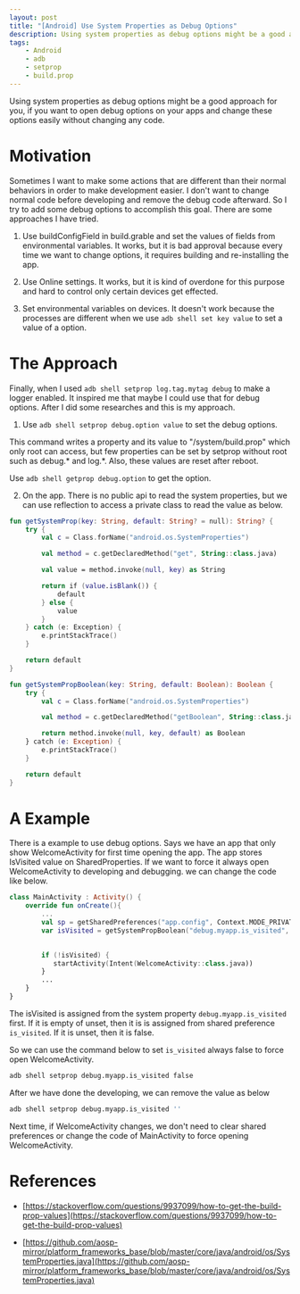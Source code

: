 ```yaml
---
layout: post
title: "[Android] Use System Properties as Debug Options"
description: Using system properties as debug options might be a good approach for you, if you want to open debug options on your apps and change these options easily without changing any code.
tags: 
    - Android
    - adb
    - setprop
    - build.prop
---
```


Using system properties as debug options might be a good approach for you, if you want to open debug options on your apps and change these options easily without changing any code.

# Motivation
Sometimes I want to make some actions that are different than their normal behaviors in order to make development easier. I don't want to change normal code before developing and remove the debug code afterward. So I try to add some debug options to accomplish this goal. There are some approaches I have tried.

1. Use buildConfigField in build.grable and set the values of fields from environmental variables. It works, but it is bad approval because every time we want to change options, it requires building and re-installing the app. 

2. Use Online settings. It works, but it is kind of overdone for this purpose and hard to control only certain devices get effected.

3. Set environmental variables on devices. It doesn't work because the processes are different when we use `adb shell set key value` to set a value of a option.

# The Approach

Finally, when I used `adb shell setprop log.tag.mytag debug` to make a logger enabled. It inspired me that maybe I could use that for debug options. After I did some researches and this is my approach. 

1. Use `adb shell setprop debug.option value` to set the debug options. 

This command writes a property and its value to "/system/build.prop" which only root can access, but few properties can be set by setprop without root such as debug.* and log.*. Also, these values are reset after reboot. 

Use `adb shell getprop debug.option` to get the option.

2. On the app. There is no public api to read the system properties, but we can use reflection to access a private class to read the value as below.

``` kotlin
fun getSystemProp(key: String, default: String? = null): String? {
    try {
        val c = Class.forName("android.os.SystemProperties")

        val method = c.getDeclaredMethod("get", String::class.java)

        val value = method.invoke(null, key) as String

        return if (value.isBlank()) {
            default
        } else {
            value
        }
    } catch (e: Exception) {
        e.printStackTrace()
    }

    return default
}

fun getSystemPropBoolean(key: String, default: Boolean): Boolean {
    try {
        val c = Class.forName("android.os.SystemProperties")

        val method = c.getDeclaredMethod("getBoolean", String::class.java, Boolean::class.java)

        return method.invoke(null, key, default) as Boolean
    } catch (e: Exception) {
        e.printStackTrace()
    }

    return default
}
```

# A Example
There is a example to use debug options. Says we have an app that only show WelcomeActivity for first time opening the app. The app stores IsVisited value on SharedProperties. If we want to force it always open WelcomeActivity to developing and debugging. we can change the code like below.

``` Kotlin
class MainActivity : Activity() {
    override fun onCreate(){
        ...
        val sp = getSharedPreferences("app.config", Context.MODE_PRIVATE)
        var isVisited = getSystemPropBoolean("debug.myapp.is_visited", sp.getBoolean("is_visited", false))
                        

        if (!isVisited) {
           startActivity(Intent(WelcomeActivity::class.java))
        }
        ...
    }
}
```

The isVisited is assigned from the system property `debug.myapp.is_visited` first. If it is empty of unset, then it is is assigned from shared preference `is_visited`. If it is unset, then it is false.

So we can use the command below to set `is_visited` always false to force open WelcomeActivity.

``` bash
adb shell setprop debug.myapp.is_visited false
```

After we have done the developing, we can remove the value as below

``` bash
adb shell setprop debug.myapp.is_visited ''
```

Next time, if WelcomeActivity changes, we don't need to clear shared preferences or change the code of MainActivity to force opening WelcomeActivity.

# References
- [https://stackoverflow.com/questions/9937099/how-to-get-the-build-prop-values](https://stackoverflow.com/questions/9937099/how-to-get-the-build-prop-values)

- [https://github.com/aosp-mirror/platform_frameworks_base/blob/master/core/java/android/os/SystemProperties.java](https://github.com/aosp-mirror/platform_frameworks_base/blob/master/core/java/android/os/SystemProperties.java)